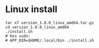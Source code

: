 # Linux install

    tar xf version_1.0.0_linux_amd64.tar.gz
    cd version_1.0.0_linux_amd64
    ./install.sh
    # без sudo:
    # APP_DIR=$HOME/.local/bin ./install.sh
